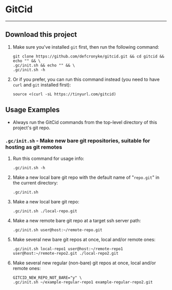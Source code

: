 # GitCid  
--------  
  
## Download this project  
  
1. Make sure you've installed `git` first, then run the following command:
    ```shell
    git clone https://github.com/defcronyke/gitcid.git && cd gitcid && echo "" && \
    .gc/init.sh && echo "" && \
    .gc/init.sh -h
    ```
1. Or if you prefer, you can run this command instead (you need to have `curl` and `git` installed first):
    ```shell
    source <(curl -sL https://tinyurl.com/gitcid)
    ```
  
## Usage Examples  

* Always run the GitCid commands from the top-level directory of this project's git repo.

### `.gc/init.sh` - Make new bare git repositories, suitable for hosting as git remotes

1. Run this command for usage info:
    ```shell
    .gc/init.sh -h
    ```
1. Make a new local bare git repo with the default name of "`repo.git`" in the current directory:
    ```shell
    .gc/init.sh
    ```
1. Make a new local bare git repo:
    ```shell
    .gc/init.sh ./local-repo.git
    ```
1. Make a new remote bare git repo at a target ssh server path:
    ```shell
    .gc/init.sh user@host:~/remote-repo.git
    ```
1. Make several new bare git repos at once, local and/or remote ones:
    ```shell
    .gc/init.sh local-repo1 user@host:~/remote-repo1 user@host:~/remote-repo2.git ./local-repo2.git
    ```
1. Make several new regular (non-bare) git repos at once, local and/or remote ones:
    ```shell
    GITCID_NEW_REPO_NOT_BARE="y" \
    .gc/init.sh ~/example-regular-repo1 example-regular-repo2.git
    ```
